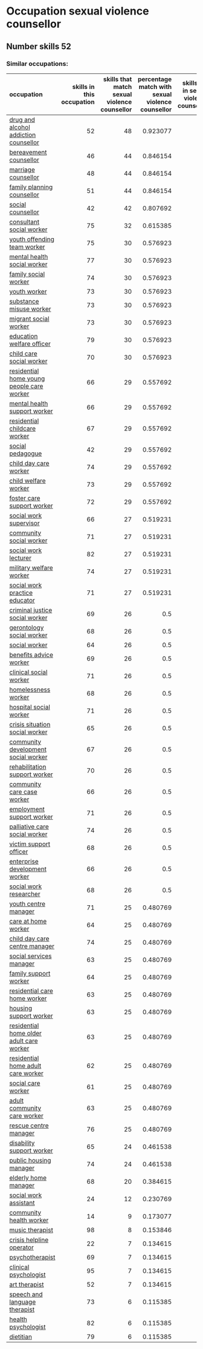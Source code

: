 # Occupation sexual violence counsellor
## Number skills 52
### Similar occupations:
| occupation                                                                                |   skills in this occupation |   skills that match sexual violence counsellor |   percentage match with sexual violence counsellor |   skills not in sexual violence counsellor |
|:------------------------------------------------------------------------------------------|----------------------------:|-----------------------------------------------:|---------------------------------------------------:|-------------------------------------------:|
| [drug and alcohol addiction counsellor](drug_and_alcohol_addiction_counsellor.md)         |                          52 |                                             48 |                                           0.923077 |                                          4 |
| [bereavement counsellor](bereavement_counsellor.md)                                       |                          46 |                                             44 |                                           0.846154 |                                          2 |
| [marriage counsellor](marriage_counsellor.md)                                             |                          48 |                                             44 |                                           0.846154 |                                          4 |
| [family planning counsellor](family_planning_counsellor.md)                               |                          51 |                                             44 |                                           0.846154 |                                          7 |
| [social counsellor](social_counsellor.md)                                                 |                          42 |                                             42 |                                           0.807692 |                                          0 |
| [consultant social worker](consultant_social_worker.md)                                   |                          75 |                                             32 |                                           0.615385 |                                         43 |
| [youth offending team worker](youth_offending_team_worker.md)                             |                          75 |                                             30 |                                           0.576923 |                                         45 |
| [mental health social worker](mental_health_social_worker.md)                             |                          77 |                                             30 |                                           0.576923 |                                         47 |
| [family social worker](family_social_worker.md)                                           |                          74 |                                             30 |                                           0.576923 |                                         44 |
| [youth worker](youth_worker.md)                                                           |                          73 |                                             30 |                                           0.576923 |                                         43 |
| [substance misuse worker](substance_misuse_worker.md)                                     |                          73 |                                             30 |                                           0.576923 |                                         43 |
| [migrant social worker](migrant_social_worker.md)                                         |                          73 |                                             30 |                                           0.576923 |                                         43 |
| [education welfare officer](education_welfare_officer.md)                                 |                          79 |                                             30 |                                           0.576923 |                                         49 |
| [child care social worker](child_care_social_worker.md)                                   |                          70 |                                             30 |                                           0.576923 |                                         40 |
| [residential home young people care worker](residential_home_young_people_care_worker.md) |                          66 |                                             29 |                                           0.557692 |                                         37 |
| [mental health support worker](mental_health_support_worker.md)                           |                          66 |                                             29 |                                           0.557692 |                                         37 |
| [residential childcare worker](residential_childcare_worker.md)                           |                          67 |                                             29 |                                           0.557692 |                                         38 |
| [social pedagogue](social_pedagogue.md)                                                   |                          42 |                                             29 |                                           0.557692 |                                         13 |
| [child day care worker](child_day_care_worker.md)                                         |                          74 |                                             29 |                                           0.557692 |                                         45 |
| [child welfare worker](child_welfare_worker.md)                                           |                          73 |                                             29 |                                           0.557692 |                                         44 |
| [foster care support worker](foster_care_support_worker.md)                               |                          72 |                                             29 |                                           0.557692 |                                         43 |
| [social work supervisor](social_work_supervisor.md)                                       |                          66 |                                             27 |                                           0.519231 |                                         39 |
| [community social worker](community_social_worker.md)                                     |                          71 |                                             27 |                                           0.519231 |                                         44 |
| [social work lecturer](social_work_lecturer.md)                                           |                          82 |                                             27 |                                           0.519231 |                                         55 |
| [military welfare worker](military_welfare_worker.md)                                     |                          74 |                                             27 |                                           0.519231 |                                         47 |
| [social work practice educator](social_work_practice_educator.md)                         |                          71 |                                             27 |                                           0.519231 |                                         44 |
| [criminal justice social worker](criminal_justice_social_worker.md)                       |                          69 |                                             26 |                                           0.5      |                                         43 |
| [gerontology social worker](gerontology_social_worker.md)                                 |                          68 |                                             26 |                                           0.5      |                                         42 |
| [social worker](social_worker.md)                                                         |                          64 |                                             26 |                                           0.5      |                                         38 |
| [benefits advice worker](benefits_advice_worker.md)                                       |                          69 |                                             26 |                                           0.5      |                                         43 |
| [clinical social worker](clinical_social_worker.md)                                       |                          71 |                                             26 |                                           0.5      |                                         45 |
| [homelessness worker](homelessness_worker.md)                                             |                          68 |                                             26 |                                           0.5      |                                         42 |
| [hospital social worker](hospital_social_worker.md)                                       |                          71 |                                             26 |                                           0.5      |                                         45 |
| [crisis situation social worker](crisis_situation_social_worker.md)                       |                          65 |                                             26 |                                           0.5      |                                         39 |
| [community development social worker](community_development_social_worker.md)             |                          67 |                                             26 |                                           0.5      |                                         41 |
| [rehabilitation support worker](rehabilitation_support_worker.md)                         |                          70 |                                             26 |                                           0.5      |                                         44 |
| [community care case worker](community_care_case_worker.md)                               |                          66 |                                             26 |                                           0.5      |                                         40 |
| [employment support worker](employment_support_worker.md)                                 |                          71 |                                             26 |                                           0.5      |                                         45 |
| [palliative care social worker](palliative_care_social_worker.md)                         |                          74 |                                             26 |                                           0.5      |                                         48 |
| [victim support officer](victim_support_officer.md)                                       |                          68 |                                             26 |                                           0.5      |                                         42 |
| [enterprise development worker](enterprise_development_worker.md)                         |                          66 |                                             26 |                                           0.5      |                                         40 |
| [social work researcher](social_work_researcher.md)                                       |                          68 |                                             26 |                                           0.5      |                                         42 |
| [youth centre manager](youth_centre_manager.md)                                           |                          71 |                                             25 |                                           0.480769 |                                         46 |
| [care at home worker](care_at_home_worker.md)                                             |                          64 |                                             25 |                                           0.480769 |                                         39 |
| [child day care centre manager](child_day_care_centre_manager.md)                         |                          74 |                                             25 |                                           0.480769 |                                         49 |
| [social services manager](social_services_manager.md)                                     |                          63 |                                             25 |                                           0.480769 |                                         38 |
| [family support worker](family_support_worker.md)                                         |                          64 |                                             25 |                                           0.480769 |                                         39 |
| [residential care home worker](residential_care_home_worker.md)                           |                          63 |                                             25 |                                           0.480769 |                                         38 |
| [housing support worker](housing_support_worker.md)                                       |                          63 |                                             25 |                                           0.480769 |                                         38 |
| [residential home older adult care worker](residential_home_older_adult_care_worker.md)   |                          63 |                                             25 |                                           0.480769 |                                         38 |
| [residential home adult care worker](residential_home_adult_care_worker.md)               |                          62 |                                             25 |                                           0.480769 |                                         37 |
| [social care worker](social_care_worker.md)                                               |                          61 |                                             25 |                                           0.480769 |                                         36 |
| [adult community care worker](adult_community_care_worker.md)                             |                          63 |                                             25 |                                           0.480769 |                                         38 |
| [rescue centre manager](rescue_centre_manager.md)                                         |                          76 |                                             25 |                                           0.480769 |                                         51 |
| [disability support worker](disability_support_worker.md)                                 |                          65 |                                             24 |                                           0.461538 |                                         41 |
| [public housing manager](public_housing_manager.md)                                       |                          74 |                                             24 |                                           0.461538 |                                         50 |
| [elderly home manager](elderly_home_manager.md)                                           |                          68 |                                             20 |                                           0.384615 |                                         48 |
| [social work assistant](social_work_assistant.md)                                         |                          24 |                                             12 |                                           0.230769 |                                         12 |
| [community health worker](community_health_worker.md)                                     |                          14 |                                              9 |                                           0.173077 |                                          5 |
| [music therapist](music_therapist.md)                                                     |                          98 |                                              8 |                                           0.153846 |                                         90 |
| [crisis helpline operator](crisis_helpline_operator.md)                                   |                          22 |                                              7 |                                           0.134615 |                                         15 |
| [psychotherapist](psychotherapist.md)                                                     |                          69 |                                              7 |                                           0.134615 |                                         62 |
| [clinical psychologist](clinical_psychologist.md)                                         |                          95 |                                              7 |                                           0.134615 |                                         88 |
| [art therapist](art_therapist.md)                                                         |                          52 |                                              7 |                                           0.134615 |                                         45 |
| [speech and language therapist](speech_and_language_therapist.md)                         |                          73 |                                              6 |                                           0.115385 |                                         67 |
| [health psychologist](health_psychologist.md)                                             |                          82 |                                              6 |                                           0.115385 |                                         76 |
| [dietitian](dietitian.md)                                                                 |                          79 |                                              6 |                                           0.115385 |                                         73 |
